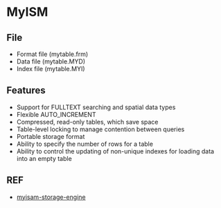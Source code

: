 # MyISM

## File

- Format file (mytable.frm)
- Data file (mytable.MYD)
- Index file (mytable.MYI)

## Features

- Support for FULLTEXT searching and spatial data types
- Flexible AUTO_INCREMENT
- Compressed, read-only tables, which save space
- Table-level locking to manage contention between queries
- Portable storage format
- Ability to specify the number of rows for a table
- Ability to control the updating of non-unique indexes for
loading data into an empty table


## REF

- [myisam-storage-engine](https://dev.mysql.com/doc/refman/5.6/en/myisam-storage-engine.html)
